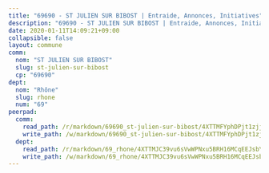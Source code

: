 ```yaml
---
title: "69690 - ST JULIEN SUR BIBOST | Entraide, Annonces, Initiatives"
description: "69690 - ST JULIEN SUR BIBOST | Entraide, Annonces, Initiatives"
date: 2020-01-11T14:09:21+09:00
collapsible: false
layout: commune
comm:
  nom: "ST JULIEN SUR BIBOST"
  slug: st-julien-sur-bibost
  cp: "69690"
dept:
  nom: "Rhône"
  slug: rhone
  num: "69"
peerpad:
  comm:
    read_path: /r/markdown/69690_st-julien-sur-bibost/4XTTMFYphDPjt1zjjL53hnTHoM74x7pdyvQw1VKg3C8dyRSV9
    write_path: /w/markdown/69690_st-julien-sur-bibost/4XTTMFYphDPjt1zjjL53hnTHoM74x7pdyvQw1VKg3C8dyRSV9-K3TgU7hukn6FA7wJ682JnuNecaXRd8jAGPKXSQrLLTM6jGNYpAYqsGnrdmaFp7HA52Xm6Pk18BT2DvkGrP96vQ9otBbZptv2HU5Jn13wFgs73srG7Co5isDdxowudrXktaNPWUdh
  dept:
    read_path: /r/markdown/69_rhone/4XTTMJC39vu6sVwWPNxu5BRH16MCqEEJsbYu4RNyAxnNmNtVW
    write_path: /w/markdown/69_rhone/4XTTMJC39vu6sVwWPNxu5BRH16MCqEEJsbYu4RNyAxnNmNtVW-K3TgUzVUEXrXvc8NoaD9JfiBpc5MBFP7KZFqLEsm11xqJDEwSVMy7UACp2eYMzek3K6y2WLoyzq5xdKMZeizKNpfHbUBgJcoYSqfidBaPx8RcTCPmdCXhdgeLZLEYHVco5fHD6Pz
---
```


